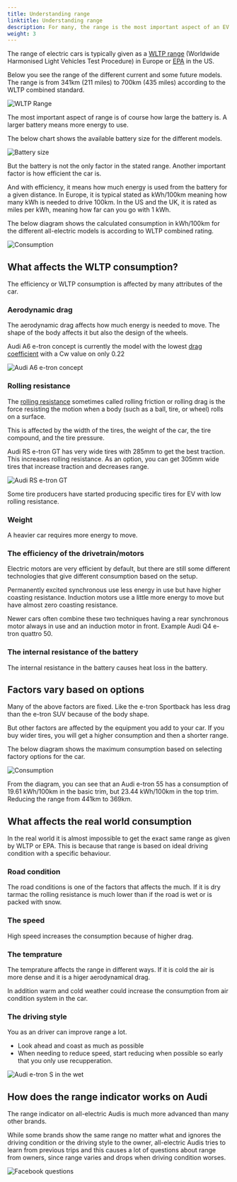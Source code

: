 ```yaml
---
title: Understanding range
linktitle: Understanding range
description: For many, the range is the most important aspect of an EV. In this guide, we explain what affects the range of your all-electric Audi.
weight: 3
---
```


The range of electric cars is typically given as a [WLTP range](https://en.wikipedia.org/wiki/Worldwide_Harmonised_Light_Vehicles_Test_Procedure) (Worldwide Harmonised Light Vehicles Test Procedure) in
Europe or [EPA](https://en.wikipedia.org/wiki/Fuel_economy_in_automobiles#EPA_testing_procedure:_2008_and_beyond) in the US.

Below you see the range of the different current and some future models. The range is from 341km (211 miles) to 700km (435 miles) according to the WLTP combined standard.

![WLTP Range](wltprangebasictrim.png "WLTP Range all-electric Audis")

The most important aspect of range is of course how large the battery is. A larger battery means more energy to use.

The below chart shows the available battery size for the different models.

![Battery size](batterysize.png "Available battery all-electric Audis")

But the battery is not the only factor in the stated range. Another important factor is how efficient the car is.

And with efficiency, it means how much energy is used from the battery for a given distance. In Europe, it is typical stated as kWh/100km meaning
how many kWh is needed to drive 100km. In the US and the UK, it is rated as miles per kWh, meaning how far can you go with 1 kWh.

The below diagram shows the calculated consumption in kWh/100km for the different all-electric models is according to WLTP combined rating.

![Consumption](wltpconsumptionbasictrim.png "Calculated consumption kWh/100km")

## What affects the WLTP consumption?

The efficiency or WLTP consumption is affected by many attributes of the car.

### Aerodynamic drag

The aerodynamic drag affects how much energy is needed to move. The shape of the body affects it but also the design of the wheels.

Audi A6 e-tron concept is currently the model with the lowest [drag coefficient](https://en.wikipedia.org/wiki/Drag_coefficient) with a Cw value on only 0.22

![Audi A6 e-tron concept](audia6etron.jpg "Audi A6 e-tron with Cw value of only 0.22")

### Rolling resistance

The [rolling resistance](https://en.wikipedia.org/wiki/Rolling_resistance) sometimes called rolling friction or rolling drag is the force resisting the motion when a body (such as a ball, tire, or wheel) rolls on a surface.

This is affected by the width of the tires, the weight of the car, the tire compound, and the tire pressure.

Audi RS e-tron GT has very wide tires with 285mm to get the best traction. This increases rolling resistance. As an option, you can
get 305mm wide tires that increase traction and decreases range.

![Audi RS e-tron GT](rsetrongt.jpg "Audi RS e-tron GT with 305mm rear tires")

Some tire producers have started producing specific tires for EV with low rolling resistance.

### Weight

A heavier car requires more energy to move.

### The efficiency of the drivetrain/motors

Electric motors are very efficient by default, but there are still some different technologies that give different consumption based on the setup.

Permanently excited synchronous use less energy in use but have higher coasting resistance.
Induction motors use a little more energy to move but have almost zero coasting resistance.

Newer cars often combine these two techniques having a rear synchronous motor always in use and an induction motor in front. Example Audi Q4 e-tron quattro 50.

### The internal resistance of the battery

The internal resistance in the battery causes heat loss in the battery.

## Factors vary based on options

Many of the above factors are fixed. Like the e-tron Sportback has less drag than the e-tron SUV because of the body shape.

But other factors are affected by the equipment you add to your car. If you buy wider tires, you will get a higher consumption and then a shorter range.

The below diagram shows the maximum consumption based on selecting factory options for the car.

![Consumption](wltpconsumptiontoptrim.png "WLTP Consumption top trim")

From the diagram, you can see that an Audi e-tron 55 has a consumption of 19.61 kWh/100km in the basic trim, but 23.44 kWh/100km in the top trim.
Reducing the range from 441km to 369km.

## What affects the real world consumption

In the real world it is almost impossible to get the exact same range as given by WLTP or EPA. This is because that range is based on
ideal driving condition with a specific behaviour.  

### Road condition

The road conditions is one of the factors that affects the much. If it is dry tarmac the rolling resistance is much lower than
if the road is wet or is packed with snow.

### The speed

High speed increases the consumption because of higher drag.

### The temprature

The temprature affects the range in different ways. If it is cold the air is more dense and it is a higer aerodynamical drag.

In addition warm and cold weather could increase the consumption from air condition system in the car.

### The driving style

You as an driver can improve range a lot.

- Look ahead and coast as much as possible
- When needing to reduce speed, start reducing when possible so early that you only use recupperation.

![Audi e-tron S in the wet](etronsinthewet.jpg "Audi e-tron S with with a heavy foot")

## How does the range indicator works on Audi

The range indicator on all-electric Audis is much more advanced than many other brands.

While some brands show the same range no matter what and ignores the driving condition or the driving style to the owner, 
all-electric Audis tries to learn
from previous trips and this causes a lot of questions about range from owners, since range varies and drops when driving condition worses.

![Facebook questions](facebook.png "Questions from owners about range indication")
